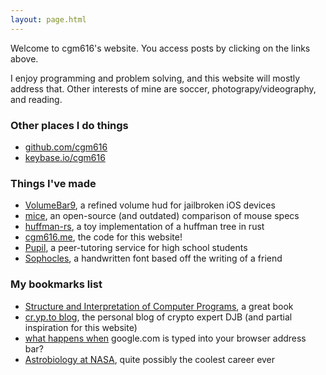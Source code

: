 ```yaml
---
layout: page.html
---
```


Welcome to cgm616's website. You access posts by clicking on the links above.

I enjoy programming and problem solving, and this website will mostly address that.
Other interests of mine are soccer, photograpy/videography, and reading.

### Other places I do things
- [github.com/cgm616](https://github.com/cgm616)
- [keybase.io/cgm616](https://keybase.io/cgm616/)

### Things I've made
- [VolumeBar9](https://github.com/cgm616/VolumeBar9), a refined volume hud for jailbroken iOS devices
- [mice](http://mice.cgm616.me/), an open-source (and outdated) comparison of mouse specs
- [huffman-rs](https://github.com/cgm616/huffman-rs), a toy implementation of a huffman tree in rust
- [cgm616.me](https://gitlab.com/cgm616/cgm616.me), the code for this website!
- [Pupil](https://pupilme.com), a peer-tutoring service for high school students
- [Sophocles](https://cgm616.me/downloads/sophocles.zip), a handwritten font based off the writing of a friend

### My bookmarks list
- [Structure and Interpretation of Computer Programs](https://sarabander.github.io/sicp/html/index.xhtml#Top), a great book 
- [cr.yp.to blog](https://blog.cr.yp.to/index.html), the personal blog of crypto expert DJB (and partial inspiration for this website)
- [what happens when](https://github.com/alex/what-happens-when/blob/master/README.rst) google.com is typed into your browser address bar?
- [Astrobiology at NASA](https://astrobiology.nasa.gov/about/), quite possibly the coolest career ever
